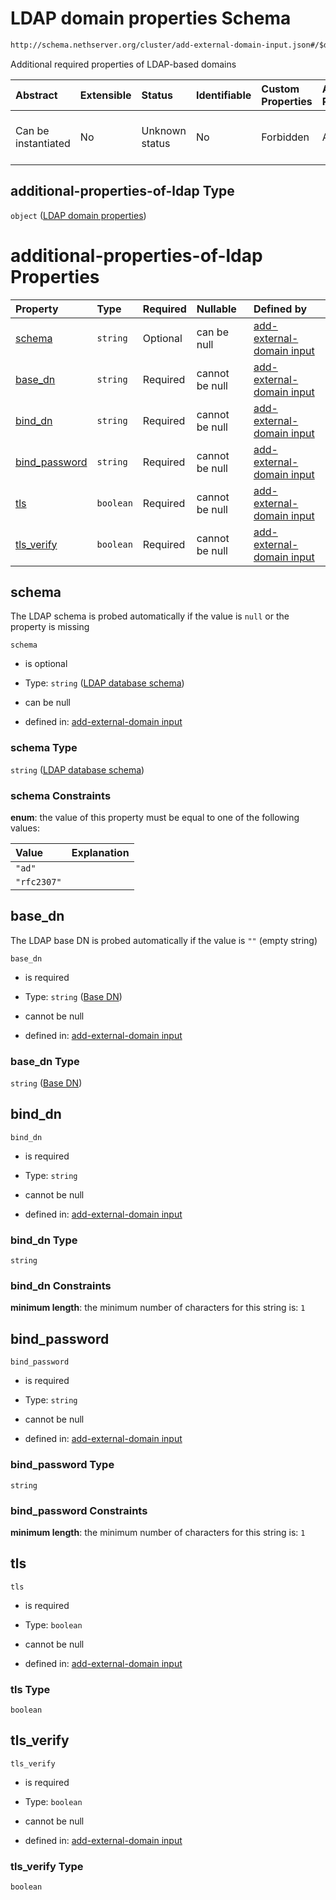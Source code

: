 # LDAP domain properties Schema

```txt
http://schema.nethserver.org/cluster/add-external-domain-input.json#/$defs/additional-properties-of-ldap
```

Additional required properties of LDAP-based domains

| Abstract            | Extensible | Status         | Identifiable | Custom Properties | Additional Properties | Access Restrictions | Defined In                                                                                        |
| :------------------ | :--------- | :------------- | :----------- | :---------------- | :-------------------- | :------------------ | :------------------------------------------------------------------------------------------------ |
| Can be instantiated | No         | Unknown status | No           | Forbidden         | Allowed               | none                | [add-external-domain-input.json\*](cluster/add-external-domain-input.json "open original schema") |

## additional-properties-of-ldap Type

`object` ([LDAP domain properties](add-external-domain-input-defs-ldap-domain-properties.md))

# additional-properties-of-ldap Properties

| Property                         | Type      | Required | Nullable       | Defined by                                                                                                                                                                                                                                         |
| :------------------------------- | :-------- | :------- | :------------- | :------------------------------------------------------------------------------------------------------------------------------------------------------------------------------------------------------------------------------------------------- |
| [schema](#schema)                | `string`  | Optional | can be null    | [add-external-domain input](add-external-domain-input-defs-ldap-domain-properties-properties-ldap-database-schema.md "http://schema.nethserver.org/cluster/add-external-domain-input.json#/$defs/additional-properties-of-ldap/properties/schema") |
| [base\_dn](#base_dn)             | `string`  | Required | cannot be null | [add-external-domain input](add-external-domain-input-defs-ldap-domain-properties-properties-base-dn.md "http://schema.nethserver.org/cluster/add-external-domain-input.json#/$defs/additional-properties-of-ldap/properties/base_dn")             |
| [bind\_dn](#bind_dn)             | `string`  | Required | cannot be null | [add-external-domain input](add-external-domain-input-defs-ldap-domain-properties-properties-bind_dn.md "http://schema.nethserver.org/cluster/add-external-domain-input.json#/$defs/additional-properties-of-ldap/properties/bind_dn")             |
| [bind\_password](#bind_password) | `string`  | Required | cannot be null | [add-external-domain input](add-external-domain-input-defs-ldap-domain-properties-properties-bind_password.md "http://schema.nethserver.org/cluster/add-external-domain-input.json#/$defs/additional-properties-of-ldap/properties/bind_password") |
| [tls](#tls)                      | `boolean` | Required | cannot be null | [add-external-domain input](add-external-domain-input-defs-ldap-domain-properties-properties-tls.md "http://schema.nethserver.org/cluster/add-external-domain-input.json#/$defs/additional-properties-of-ldap/properties/tls")                     |
| [tls\_verify](#tls_verify)       | `boolean` | Required | cannot be null | [add-external-domain input](add-external-domain-input-defs-ldap-domain-properties-properties-tls_verify.md "http://schema.nethserver.org/cluster/add-external-domain-input.json#/$defs/additional-properties-of-ldap/properties/tls_verify")       |

## schema

The LDAP schema is probed automatically if the value is `null` or the property is missing

`schema`

* is optional

* Type: `string` ([LDAP database schema](add-external-domain-input-defs-ldap-domain-properties-properties-ldap-database-schema.md))

* can be null

* defined in: [add-external-domain input](add-external-domain-input-defs-ldap-domain-properties-properties-ldap-database-schema.md "http://schema.nethserver.org/cluster/add-external-domain-input.json#/$defs/additional-properties-of-ldap/properties/schema")

### schema Type

`string` ([LDAP database schema](add-external-domain-input-defs-ldap-domain-properties-properties-ldap-database-schema.md))

### schema Constraints

**enum**: the value of this property must be equal to one of the following values:

| Value       | Explanation |
| :---------- | :---------- |
| `"ad"`      |             |
| `"rfc2307"` |             |

## base\_dn

The LDAP base DN is probed automatically if the value is `""` (empty string)

`base_dn`

* is required

* Type: `string` ([Base DN](add-external-domain-input-defs-ldap-domain-properties-properties-base-dn.md))

* cannot be null

* defined in: [add-external-domain input](add-external-domain-input-defs-ldap-domain-properties-properties-base-dn.md "http://schema.nethserver.org/cluster/add-external-domain-input.json#/$defs/additional-properties-of-ldap/properties/base_dn")

### base\_dn Type

`string` ([Base DN](add-external-domain-input-defs-ldap-domain-properties-properties-base-dn.md))

## bind\_dn



`bind_dn`

* is required

* Type: `string`

* cannot be null

* defined in: [add-external-domain input](add-external-domain-input-defs-ldap-domain-properties-properties-bind_dn.md "http://schema.nethserver.org/cluster/add-external-domain-input.json#/$defs/additional-properties-of-ldap/properties/bind_dn")

### bind\_dn Type

`string`

### bind\_dn Constraints

**minimum length**: the minimum number of characters for this string is: `1`

## bind\_password



`bind_password`

* is required

* Type: `string`

* cannot be null

* defined in: [add-external-domain input](add-external-domain-input-defs-ldap-domain-properties-properties-bind_password.md "http://schema.nethserver.org/cluster/add-external-domain-input.json#/$defs/additional-properties-of-ldap/properties/bind_password")

### bind\_password Type

`string`

### bind\_password Constraints

**minimum length**: the minimum number of characters for this string is: `1`

## tls



`tls`

* is required

* Type: `boolean`

* cannot be null

* defined in: [add-external-domain input](add-external-domain-input-defs-ldap-domain-properties-properties-tls.md "http://schema.nethserver.org/cluster/add-external-domain-input.json#/$defs/additional-properties-of-ldap/properties/tls")

### tls Type

`boolean`

## tls\_verify



`tls_verify`

* is required

* Type: `boolean`

* cannot be null

* defined in: [add-external-domain input](add-external-domain-input-defs-ldap-domain-properties-properties-tls_verify.md "http://schema.nethserver.org/cluster/add-external-domain-input.json#/$defs/additional-properties-of-ldap/properties/tls_verify")

### tls\_verify Type

`boolean`
